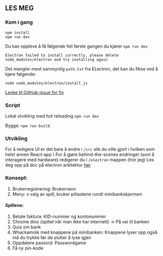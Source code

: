## LES MEG

### Kom i gang
```
npm install
npm run dev
```

Du kan oppleve å få følgende feil første gangen du kjører `npm run dev`
```
Electron failed to install correctly, please delete node_modules/electron and try installing again
```

Det mangler mest sannsynlig `path.txt` fra ELectron, det kan du fikse ved å kjøre følgende:
```
node node_modules/electron/install.js
```

[Lenke til GitHub-issue for fix](https://github.com/electron/electron/issues/20731#issuecomment-546616376)

### Script
Lokal utvikling med hot reloading `npm run dev` 

Bygge: `npm run build` 

### Utvikling
For å redigere UI er det bare å endre i `/src` slik du ville gjort i hvilken som helst annen React-app \\
For å gjøre behind-the-scenes endringer (som å interagere med hardware) redigerer du i `/electron` mappen (tror jeg)
Les deg opp på doc på electron arkitektur [her](https://www.electronjs.org/docs/latest/tutorial/process-model)


### Konsept:
1. Brukerregistrering: Brukernavn
2. Meny: x valg av spill, bruker piltastene rundt minibankskjermen

#### Spillene:
1. Betale faktura: KID-nummer og kontonummer
2. Chrome dino (spillet når man ikke har internett) -> På vei til banken
3. Quiz om bank 
4. Whackamole med knappene på minibanken: Knappene lyser opp også må du trykke før de slutter å lyse igjen
5. Oppdatere passord: Passwordgame
6. Få ny pin-kode 
 
